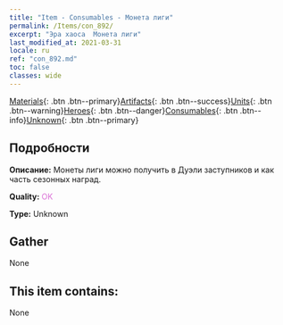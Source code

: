 ```yaml
---
title: "Item - Consumables - Монета лиги"
permalink: /Items/con_892/
excerpt: "Эра хаоса  Монета лиги"
last_modified_at: 2021-03-31
locale: ru
ref: "con_892.md"
toc: false
classes: wide
---
```

 [Materials](/ru/Items/){: .btn .btn--primary}[Artifacts](/ru/Items/Artifacts/){: .btn .btn--success}[Units](/ru/Items/Units/){: .btn .btn--warning}[Heroes](/ru/Items/Heroes/){: .btn .btn--danger}[Consumables](/ru/Items/Consumables/){: .btn .btn--info}[Unknown](/ru/Items/Unknown/){: .btn .btn--primary}

## Подробности
 **Описание:** Монеты лиги можно получить в Дуэли заступников и как часть сезонных наград.

 **Quality:** <span style="color: #DA70D6">OK</span>

 **Type:** Unknown

## Gather

  None

## This item contains:

  None

